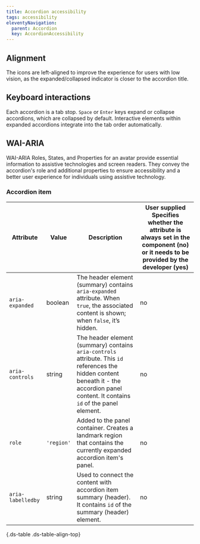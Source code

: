 ```yaml
---
title: Accordion accessibility
tags: accessibility
eleventyNavigation:
  parent: Accordion
  key: AccordionAccessibility
---
```

<section>

## Alignment

The icons are left-aligned to improve the experience for users with low vision, as the expanded/collapsed indicator is closer to the accordion title.

</section>

<section>

## Keyboard interactions

Each accordion is a tab stop. `Space` or `Enter` keys expand or collapse accordions, which are collapsed by default. Interactive elements within expanded accordions integrate into the tab order automatically.

</section>

<section> 

## WAI-ARIA

WAI-ARIA Roles, States, and Properties for an avatar provide essential information to assistive technologies and screen readers. They convey the accordion's role and additional properties to ensure accessibility and a better user experience for individuals using assistive technology.

### Accordion item

<div class="ds-table-wrapper">

|Attribute|Value|Description|User supplied  <sl-icon name="info" aria-describedby="tooltip1" size="md"></sl-icon><sl-tooltip id="tooltip1">Specifies whether the attribute is always set in the component (no) or it needs to be provided by the developer (yes)</sl-tooltip>|
|-|-|-|-|
|`aria-expanded`|boolean|The header element (summary) contains `aria-expanded` attribute. When `true`, the associated content is shown; when `false`, it’s hidden.|no|
|`aria-controls`|string|The header element (summary) contains `aria-controls` attribute. This `id` references the hidden content beneath it - the accordion panel content. It contains `id` of the panel element.|no|
|`role`|`'region'`|Added to the panel container. Creates a landmark region that contains the currently expanded accordion item's panel.|no|
|`aria-labelledby`|string|Used to connect the content with accordion item summary (header). It contains `id` of the summary (header) element.|no|

{.ds-table .ds-table-align-top}

</div>
